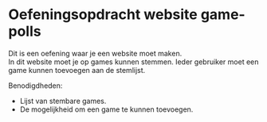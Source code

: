 # Oefeningsopdracht website game-polls

Dit is een oefening waar je een website moet maken.  
In dit website moet je op games kunnen stemmen. Ieder gebruiker moet een game kunnen toevoegen aan de stemlijst.

Benodigdheden:

- Lijst van stembare games.
- De mogelijkheid om een game te kunnen toevoegen.
